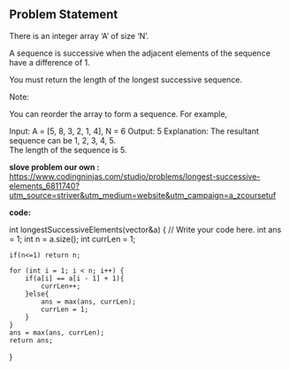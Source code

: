 ## Problem Statement

There is an integer array ‘A’ of size ‘N’.

A sequence is successive when the adjacent elements of the sequence have a difference of 1.

You must return the length of the longest successive sequence.

Note:

You can reorder the array to form a sequence. 
For example,

Input:
A = [5, 8, 3, 2, 1, 4], N = 6
Output:
5
Explanation: 
The resultant sequence can be 1, 2, 3, 4, 5.    
The length of the sequence is 5.


**slove problem our own :** https://www.codingninjas.com/studio/problems/longest-successive-elements_6811740?utm_source=striver&utm_medium=website&utm_campaign=a_zcoursetuf

**code:**

int longestSuccessiveElements(vector<int>&a) {
    // Write your code here.
    int ans = 1;
    int n = a.size();
    int currLen = 1;

    if(n<=1) return n;

    for (int i = 1; i < n; i++) {
        if(a[i] == a[i - 1] + 1){
            currLen++;
        }else{
            ans = max(ans, currLen);
            currLen = 1;
        }
    }
    ans = max(ans, currLen);
    return ans;
}


